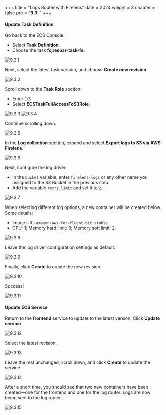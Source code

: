 +++
title = "Logs Router with Firelens"
date = 2024
weight = 3
chapter = false
pre = "<b>9.3. </b>"
+++

#### Update Task Definition

Go back to the ECS Console:

- Select **Task Definition**.
- Choose the task **fcjresbar-task-fe**.

![9.3.1](/images/9-logs-router-with-firelens/9.3.1.png)

Next, select the latest task version, and choose **Create new revision**.

![9.3.2](/images/9-logs-router-with-firelens/9.3.2.png)

Scroll down to the **Task Role** section:

- Enter `ECS`
- Select **ECSTaskFullAccessToS3Role**.

![9.3.3](/images/9-logs-router-with-firelens/9.3.3.png)
![9.3.4](/images/9-logs-router-with-firelens/9.3.4.png)

Continue scrolling down.

![9.3.5](/images/9-logs-router-with-firelens/9.3.5.png)

In the **Log collection** section, expand and select **Export logs to S3 via AWS Firelens**.

![9.3.6](/images/9-logs-router-with-firelens/9.3.6.png)

Next, configure the log driver:

- In the `bucket` variable, enter `firelens-logs` or any other name you assigned to the S3 Bucket in the previous step.
- Add the variable `retry_limit` and set it to `2`.

![9.3.7](/images/9-logs-router-with-firelens/9.3.7.png)

When selecting different log options, a new container will be created below. Some details:

- Image URI: `amazon/aws-for-fluent-bit:stable`
- CPU: 1; Memory hard limit: 3; Memory soft limit: 2.

![9.3.8](/images/9-logs-router-with-firelens/9.3.8.png)

Leave the log driver configuration settings as default.

![9.3.9](/images/9-logs-router-with-firelens/9.3.9.png)

Finally, click **Create** to create the new revision.

![9.3.10](/images/9-logs-router-with-firelens/9.3.10.png)

Success!

![9.3.11](/images/9-logs-router-with-firelens/9.3.11.png)

#### Update ECS Service

Return to the **frontend** service to update to the latest version. Click **Update service**.

![9.3.12](/images/9-logs-router-with-firelens/9.3.12.png)

Select the latest revision.

![9.3.13](/images/9-logs-router-with-firelens/9.3.13.png)

Leave the rest unchanged, scroll down, and click **Create** to update the service.

![9.3.14](/images/9-logs-router-with-firelens/9.3.14.png)

After a short time, you should see that two new containers have been created—one for the frontend and one for the log router. Logs are now being sent to the log router.

![9.3.15](/images/9-logs-router-with-firelens/9.3.15.png)
